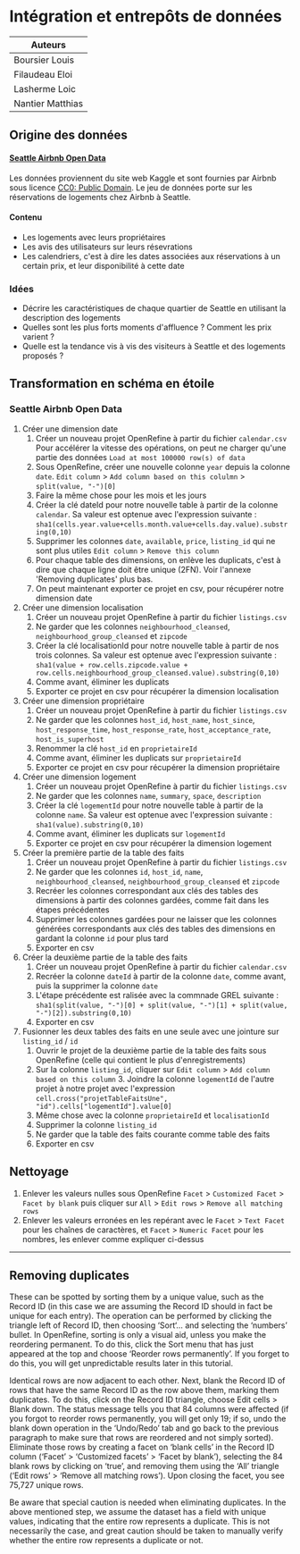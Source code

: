 # Intégration et entrepôts de données

**Auteurs** | 
--- | 
Boursier Louis |
Filaudeau Eloi |
Lasherme Loic |
Nantier Matthias |


## Origine des données

#### [Seattle Airbnb Open Data](https://www.kaggle.com/airbnb/seattle)
Les données proviennent du site web Kaggle et sont fournies par Airbnb sous licence [CC0: Public Domain](https://creativecommons.org/publicdomain/zero/1.0/). Le jeu de données porte sur les réservations de logements chez Airbnb à Seattle.

#### Contenu
- Les logements avec leurs propriétaires
- Les avis des utilisateurs sur leurs résevrations
- Les calendriers, c'est à dire les dates associées aux réservations à un certain prix, et leur disponibilité à cette date

### Idées
- Décrire les caractéristiques de chaque quartier de Seattle en utilisant la description des logements
- Quelles sont les plus forts moments d'affluence ? Comment les prix varient ?
- Quelle est la tendance vis à vis des visiteurs à Seattle et des logements proposés ?

## Transformation en schéma en étoile

### Seattle Airbnb Open Data
1. Créer une dimension date
    1. Créer un nouveau projet OpenRefine à partir du fichier `calendar.csv` Pour accélérer la vitesse des opérations, on peut ne charger qu'une partie des données `Load at most 100000 row(s) of data`
    2. Sous OpenRefine, créer une nouvelle colonne `year` depuis la colonne `date`. `Edit column` > `Add column based on this colulmn` > `split(value, "-")[0]`
    3. Faire la même chose pour les mois et les jours
    4. Créer la clé dateId pour notre nouvelle table à partir de la colonne `calendar`. Sa valeur est optenue avec l'expression suivante : `sha1(cells.year.value+cells.month.value+cells.day.value).substring(0,10)`
    5. Supprimer les colonnes `date`, `available`, `price`, `listing_id` qui ne sont plus utiles `Edit column` > `Remove this column`
    6. Pour chaque table des dimensions, on enlève les duplicats, c'est à dire que chaque ligne doit être unique (2FN). Voir l'annexe 'Removing duplicates' plus bas.
    7. On peut maintenant exporter ce projet en csv, pour récupérer notre dimension date
2. Créer une dimension localisation
    1. Créer un nouveau projet OpenRefine à partir du fichier `listings.csv` 
    2. Ne garder que les colonnes `neighbourhood_cleansed`, `neighbourhood_group_cleansed` et `zipcode`
    3. Créer la clé localisationId pour notre nouvelle table à partir de nos trois colonnes. Sa valeur est optenue avec l'expression suivante : `sha1(value + row.cells.zipcode.value + row.cells.neighbourhood_group_cleansed.value).substring(0,10)`
    4. Comme avant, éliminer les duplicats
    5. Exporter ce projet en csv pour récupérer la dimension localisation
3. Créer une dimension propriétaire
    1. Créer un nouveau projet OpenRefine à partir du fichier `listings.csv` 
    2. Ne garder que les colonnes `host_id`, `host_name`, `host_since`, `host_response_time`, `host_response_rate`, `host_acceptance_rate`, `host_is_superhost`
    3. Renommer la clé `host_id` en `proprietaireId`
    4. Comme avant, éliminer les duplicats sur `proprietaireId`
    5. Exporter ce projet en csv pour récupérer la dimension propriétaire
4. Créer une dimension logement
    1. Créer un nouveau projet OpenRefine à partir du fichier `listings.csv` 
    2. Ne garder que les colonnes `name`, `summary`, `space`, `description`
    3. Créer la clé `logementId` pour notre nouvelle table à partir de la colonne `name`. Sa valeur est optenue avec l'expression suivante : `sha1(value).substring(0,10)`
    4. Comme avant, éliminer les duplicats sur `logementId`
    5. Exporter ce projet en csv pour récupérer la dimension logement
5. Créer la première partie de la table des faits
    1. Créer un nouveau projet OpenRefine à partir du fichier `listings.csv` 
    2. Ne garder que les colonnes `id`, `host_id`, `name`, `neighbourhood_cleansed`, `neighbourhood_group_cleansed` et `zipcode`
    3. Recréer les colonnes correspondant aux clés des tables des dimensions à partir des colonnes gardées, comme fait dans les étapes précédentes
    4. Supprimer les colonnes gardées pour ne laisser que les colonnes générées correspondants aux clés des tables des dimensions en gardant la colonne `id` pour plus tard
    5. Exporter en csv
6. Créer la deuxième partie de la table des faits
    1. Créer un nouveau projet OpenRefine à partir du fichier `calendar.csv` 
    2. Recréer la colonne `dateId` à partir de la colonne `date`, comme avant, puis la supprimer la colonne `date`
    4. L'étape précédente est ralisée avec la commnade GREL suivante : `sha1(split(value, "-")[0] + split(value, "-")[1] + split(value, "-")[2]).substring(0,10)` 
    3. Exporter en csv
7. Fusionner les deux tables des faits en une seule avec une jointure sur `listing_id` / `id`
    1. Ouvrir le projet de la deuxième partie de la table des faits sous OpenRefine (celle qui contient le plus d'enregistrements)
    2. Sur la colonne `listing_id`, cliquer sur `Edit column` > `Add column based on this column`
        3. Joindre la colonne `logementId` de l'autre projet à notre projet avec l'expression `cell.cross("projetTableFaitsUne", "id").cells["logementId"].value[0]`
    4. Même chose avec la colonne `proprietaireId` et `localisationId`
    6. Supprimer la colonne `listing_id`
    7. Ne garder que la table des faits courante comme table des faits
    8. Exporter en csv

## Nettoyage
1. Enlever les valeurs nulles sous OpenRefine `Facet` > `Customized Facet` > `Facet by blank` puis cliquer sur `All` > `Edit rows` > `Remove all matching rows`
2. Enlever les valeurs erronées en les repérant avec le `Facet` > `Text Facet` pour les chaînes de caractères, et `Facet` > `Numeric Facet` pour les nombres, les enlever comme expliquer ci-dessus

---

## Removing duplicates
These can be spotted by sorting them by a unique value, such as the Record ID (in this case we are assuming the Record ID should in fact be unique for each entry). The operation can be performed by clicking the triangle left of Record ID, then choosing ‘Sort‘… and selecting the ‘numbers’ bullet. In OpenRefine, sorting is only a visual aid, unless you make the reordering permanent. To do this, click the Sort menu that has just appeared at the top and choose ‘Reorder rows permanently’. If you forget to do this, you will get unpredictable results later in this tutorial.

Identical rows are now adjacent to each other. Next, blank the Record ID of rows that have the same Record ID as the row above them, marking them duplicates. To do this, click on the Record ID triangle, choose Edit cells > Blank down. The status message tells you that 84 columns were affected (if you forgot to reorder rows permanently, you will get only 19; if so, undo the blank down operation in the ‘Undo/Redo’ tab and go back to the previous paragraph to make sure that rows are reordered and not simply sorted). Eliminate those rows by creating a facet on ‘blank cells’ in the Record ID column (‘Facet’ > ‘Customized facets’ > ‘Facet by blank’), selecting the 84 blank rows by clicking on ‘true’, and removing them using the ‘All’ triangle (‘Edit rows’ > ‘Remove all matching rows’). Upon closing the facet, you see 75,727 unique rows.

Be aware that special caution is needed when eliminating duplicates. In the above mentioned step, we assume the dataset has a field with unique values, indicating that the entire row represents a duplicate. This is not necessarily the case, and great caution should be taken to manually verify whether the entire row represents a duplicate or not.
